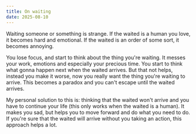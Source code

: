 ```yaml
---
title: On waiting
date: 2025-08-10
---
```


Waiting someone or something is strange. If the waited is a human you love, it becomes hard and emotional. If the waited is an order of some sort, it becomes annoying.

You lose focus, and start to think about the thing you're waiting. It messes your work, emotions and especially your precious time. You start to think what gonna happen next when the waited arrives. But that not helps, instead you
make it worse, now you really want the thing you're waiting to arrive. This becomes a paradox and you can't escape until the waited arrives.

My personal solution to this is: thinking that the waited won't arrive and you have to continue your life (this only works when the waited is a human). It makes you sad, but helps you to move forward and do what you need to do.
If you're sure that the waited will arrive without you taking an action, this approach helps a lot.
